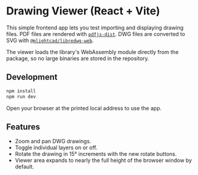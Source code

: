 # Drawing Viewer (React + Vite)

This simple frontend app lets you test importing and displaying drawing files. PDF files are rendered with [`pdfjs-dist`](https://github.com/mozilla/pdf.js). DWG files are converted to SVG with [`@mlightcad/libredwg-web`](https://www.npmjs.com/package/@mlightcad/libredwg-web).

The viewer loads the library's WebAssembly module directly from the package, so no large binaries are stored in the repository.

## Development

```bash
npm install
npm run dev
```

Open your browser at the printed local address to use the app.

## Features

- Zoom and pan DWG drawings.
- Toggle individual layers on or off.
- Rotate the drawing in 15° increments with the new rotate buttons.
- Viewer area expands to nearly the full height of the browser window by default.
